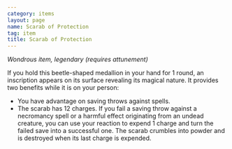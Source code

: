 ```yaml
---
category: items
layout: page
name: Scarab of Protection
tag: item
title: Scarab of Protection
---
```


_Wondrous item, legendary (requires attunement)_ 

If you hold this beetle-shaped medallion in your hand for 1 round, an inscription appears on its surface revealing its magical nature. It provides two benefits while it is on your person:

* You have advantage on saving throws against spells. 
* The scarab has 12 charges. If you fail a saving throw against a necromancy spell or a harmful effect originating from an undead creature, you can use your reaction to expend 1 charge and turn the failed save into a successful one. The scarab crumbles into powder and is destroyed when its last charge is expended. 
